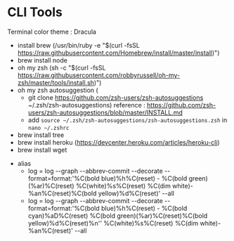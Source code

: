 # CLI Tools

Terminal color theme : Dracula

- install brew (/usr/bin/ruby -e "\$(curl -fsSL https://raw.githubusercontent.com/Homebrew/install/master/install)")
- brew install node
- oh my zsh (sh -c "\$(curl -fsSL https://raw.githubusercontent.com/robbyrussell/oh-my-zsh/master/tools/install.sh)")
- oh my zsh autosuggestion (
  -  git clone https://github.com/zsh-users/zsh-autosuggestions ~/.zsh/zsh-autosuggestions) reference : https://github.com/zsh-users/zsh-autosuggestions/blob/master/INSTALL.md
  -  add `source ~/.zsh/zsh-autosuggestions/zsh-autosuggestions.zsh` in `nano ~/.zshrc`
- brew install tree
- brew install heroku (https://devcenter.heroku.com/articles/heroku-cli)
- brew install wget

* alias
  - log = log --graph --abbrev-commit --decorate --format=format:'%C(bold blue)%h%C(reset) - %C(bold green)(%ar)%C(reset) %C(white)%s%C(reset) %C(dim white)- %an%C(reset)%C(bold yellow)%d%C(reset)' --all
  - log = log --graph --abbrev-commit --decorate --format=format:'%C(bold blue)%h%C(reset) - %C(bold cyan)%aD%C(reset) %C(bold green)(%ar)%C(reset)%C(bold yellow)%d%C(reset)%n'' %C(white)%s%C(reset) %C(dim white)- %an%C(reset)' --all
